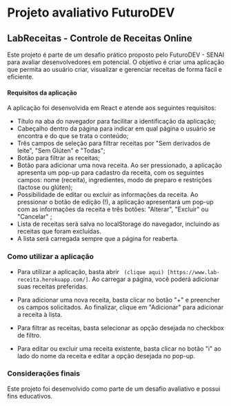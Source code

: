 # Projeto avaliativo FuturoDEV

## LabReceitas - Controle de Receitas Online

Este projeto é parte de um desafio prático proposto pelo FuturoDEV - SENAI para avaliar desenvolvedores em potencial. O objetivo é criar uma aplicação que permita ao usuário criar, visualizar e gerenciar receitas de forma fácil e eficiente.

#### Requisitos da aplicação

A aplicação foi desenvolvida em React e atende aos seguintes requisitos:

- Título na aba do navegador para facilitar a identificação da aplicação;
- Cabeçalho dentro da página para indicar em qual página o usuário se encontra e do que se trata o conteúdo;
- Três campos de seleção para filtrar receitas por "Sem derivados de leite", "Sem Glúten" e "Todas";
- Botão para filtrar as receitas;
- Botão para adicionar uma nova receita. Ao ser pressionado, a aplicação apresenta um pop-up para cadastro da receita, com os seguintes campos: nome (receita), ingredientes, modo de preparo e restrições (lactose ou glúten);
- Possibilidade de editar ou excluir as informações da receita. Ao pressionar o botão de edição (!), a aplicação apresentará um pop-up com as informações da receita e três botões: "Alterar", "Excluir" ou "Cancelar" ;
- Lista de receitas será salva no localStorage do navegador, incluindo as receitas que foram excluídas.
- A lista será carregada sempre que a página for reaberta.

### Como utilizar a aplicação

- Para utilizar a aplicação, basta abrir ` (clique aqui) [https://www.lab-receita.herokuapp.com/]`. Ao carregar a página, você poderá adicionar suas receitas preferidas.

- Para adicionar uma nova receita, basta clicar no botão "+" e preencher os campos solicitados. Ao finalizar, clique em "Adicionar" para adicionar a receita à lista.

- Para filtrar as receitas, basta selecionar as opção desejada no checkbox de filtro.

- Para editar ou excluir uma receita existente, basta clicar no botão "i" ao lado do nome da receita e editar a opção desejada no pop-up.

### Considerações finais

Este projeto foi desenvolvido como parte de um desafio avaliativo e possui fins educativos.
